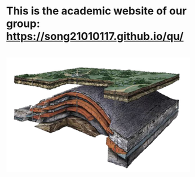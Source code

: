 # This is the academic website of our group: https://song21010117.github.io/qu/

![avatar](content/authors/admin/avatar.png)
=======